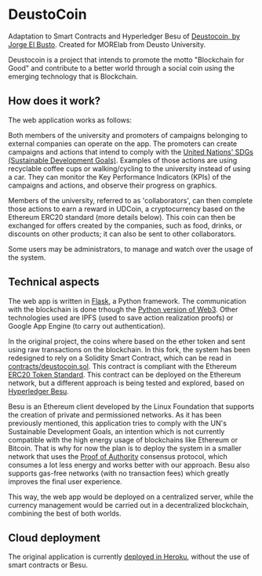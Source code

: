 # DeustoCoin

Adaptation to Smart Contracts and Hyperledger Besu of [Deustocoin, by Jorge El Busto](https://github.com/bu5to/deustoCoin). Created for MORElab from Deusto University.

Deustocoin is a project that intends to promote the motto "Blockchain for Good" and contribute to a better world through a social coin using the emerging technology that is Blockchain.


## How does it work?

The web application works as follows: 

Both members of the university and promoters of campaigns belonging to external companies can operate on the app. The promoters can create campaigns and actions that intend to comply with the [United Nations' SDGs (Sustainable Development Goals)](https://sdgs.un.org/goals). Examples of those actions are using recyclable coffee cups or walking/cycling to the university instead of using a car. They can monitor the Key Performance Indicators (KPIs) of the campaigns and actions, and observe their progress on graphics.

Members of the university, referred to as 'collaborators', can then complete those actions to earn a reward in UDCoin, a cryptocurrency based on the Ethereum ERC20 standard (more details below). This coin can then be exchanged for offers created by the companies, such as food, drinks, or discounts on other products; it can also be sent to other collaborators.

Some users may be administrators, to manage and watch over the usage of the system.


## Technical aspects

The web app is written in [Flask](https://flask.palletsprojects.com/en/2.0.x/), a Python framework. The communication with the blockchain is done trhough the [Python version of Web3](https://web3py.readthedocs.io/en/stable/). Other technologies used are IPFS (used to save action realization proofs) or Google App Engine (to carry out authentication).

In the original project, the coins where based on the ether token and sent using raw transactions on the blockchain. In this fork, the system has been redesigned to rely on a Solidity Smart Contract, which can be read in [contracts/deustocoin.sol](contracts/deustocoin.sol). This contract is compliant with the Ethereum [ERC20 Token Standard](https://ethereum.org/en/developers/docs/standards/tokens/erc-20/). This contract can be deployed on the Ethereum network, but a different approach is being tested and explored, based on [Hyperledger Besu](https://www.hyperledger.org/use/besu).

Besu is an Ethereum client developed by the Linux Foundation that supports the creation of private and permissioned networks. As it has been previously mentioned, this application tries to comply with the UN's Sustainable Development Goals, an intention which is not currently compatible with the high energy usage of blockchains like Ethereum or Bitcoin. That is why for now the plan is to deploy the system in a smaller network that uses the [Proof of Authority](https://en.wikipedia.org/wiki/Proof_of_authority) consensus protocol, which consumes a lot less energy and works better with our approach. Besu also supports gas-free networks (with no transaction fees) which greatly improves the final user experience.

This way, the web app would be deployed on a centralized server, while the currency management would be carried out in a decentralized blockchain, combining the best of both worlds.


## Cloud deployment
The original application is currently [deployed in Heroku](https://deustocoin.herokuapp.com), without the use of smart contracts or Besu.
